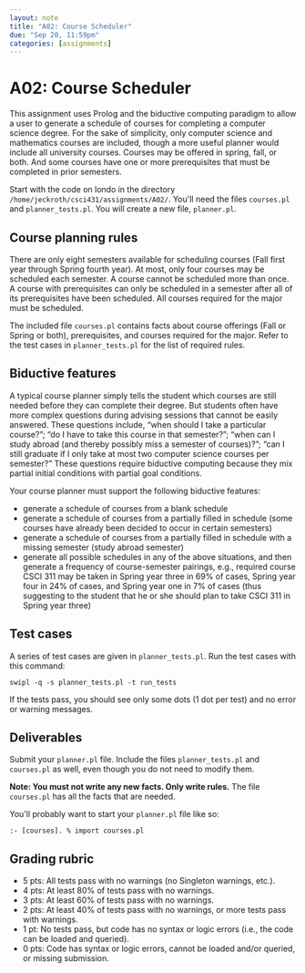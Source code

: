 ```yaml
---
layout: note
title: "A02: Course Scheduler"
due: "Sep 20, 11:59pm"
categories: [assignments]
---
```


# A02: Course Scheduler

This assignment uses Prolog and the biductive computing paradigm to allow a user to generate a schedule of courses for completing a computer science degree. For the sake of simplicity, only computer science and mathematics courses are included, though a more useful planner would include all university courses. Courses may be offered in spring, fall, or both. And some courses have one or more prerequisites that must be completed in prior semesters.

Start with the code on londo in the directory `/home/jeckroth/csci431/assignments/A02/`. You'll need the files `courses.pl` and `planner_tests.pl`. You will create a new file, `planner.pl`.

## Course planning rules

There are only eight semesters available for scheduling courses (Fall first year through Spring fourth year). At most, only four courses may be scheduled each semester. A course cannot be scheduled more than once. A course with prerequisites can only be scheduled in a semester after all of its prerequisites have been scheduled. All courses required for the major must be scheduled.

The included file `courses.pl` contains facts about course offerings (Fall or Spring or both), prerequisites, and courses required for the major. Refer to the test cases in `planner_tests.pl` for the list of required rules.

## Biductive features

A typical course planner simply tells the student which courses are still needed before they can complete their degree. But students often have more complex questions during advising sessions that cannot be easily answered. These questions include, “when should I take a particular course?”; “do I have to take this course in that semester?”; “when can I study abroad (and thereby possibly miss a semester of courses)?”; “can I still graduate if I only take at most two computer science courses per semester?” These questions require biductive computing because they mix partial initial conditions with partial goal conditions.

Your course planner must support the following biductive features:

*   generate a schedule of courses from a blank schedule
*   generate a schedule of courses from a partially filled in schedule (some courses have already been decided to occur in certain semesters)
*   generate a schedule of courses from a partially filled in schedule with a missing semester (study abroad semester)
*   generate all possible schedules in any of the above situations, and then generate a frequency of course-semester pairings, e.g., required course CSCI 311 may be taken in Spring year three in 69% of cases, Spring year four in 24% of cases, and Spring year one in 7% of cases (thus suggesting to the student that he or she should plan to take CSCI 311 in Spring year three)

## Test cases

A series of test cases are given in `planner_tests.pl`. Run the test cases with this command:

    swipl -q -s planner_tests.pl -t run_tests

If the tests pass, you should see only some dots (1 dot per test) and no error or warning messages.

## Deliverables

Submit your `planner.pl` file. Include the files `planner_tests.pl` and `courses.pl` as well, even though you do not need to modify them.

**Note: You must not write any new facts. Only write rules.** The file `courses.pl` has all the facts that are needed.

You'll probably want to start your `planner.pl` file like so:

    :- [courses]. % import courses.pl

## Grading rubric

*   5 pts: All tests pass with no warnings (no Singleton warnings, etc.).
*   4 pts: At least 80% of tests pass with no warnings.
*   3 pts: At least 60% of tests pass with no warnings.
*   2 pts: At least 40% of tests pass with no warnings, or more tests pass with warnings.
*   1 pt: No tests pass, but code has no syntax or logic errors (i.e., the code can be loaded and queried).
*   0 pts: Code has syntax or logic errors, cannot be loaded and/or queried, or missing submission.


